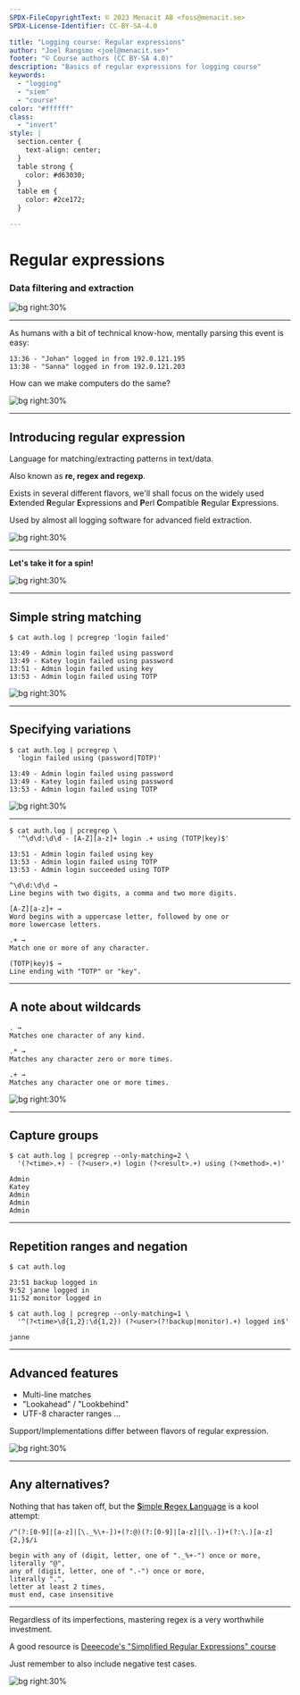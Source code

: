 ```yaml
---
SPDX-FileCopyrightText: © 2023 Menacit AB <foss@menacit.se>
SPDX-License-Identifier: CC-BY-SA-4.0

title: "Logging course: Regular expressions"
author: "Joel Rangsmo <joel@menacit.se>"
footer: "© Course authors (CC BY-SA 4.0)"
description: "Basics of regular expressions for logging course"
keywords:
  - "logging"
  - "siem"
  - "course"
color: "#ffffff"
class:
  - "invert"
style: |
  section.center {
    text-align: center;
  }
  table strong {
    color: #d63030;
  }
  table em {
    color: #2ce172;
  }

---
```

<!-- _footer: "%ATTRIBUTION_PREFIX% William Warby (CC BY 2.0)" -->
# Regular expressions
### Data filtering and extraction

![bg right:30%](images/14-crash_dummy.jpg)

---
<!-- _footer: "%ATTRIBUTION_PREFIX% William Warby (CC BY 2.0)" -->
As humans with a bit of technical know-how,
mentally parsing this event is easy:

```
13:36 - "Johan" logged in from 192.0.121.195
13:38 - "Sanna" logged in from 192.0.121.203
```

How can we make computers do the same?

![bg right:30%](images/14-crash_dummy.jpg)

---
<!-- _footer: "%ATTRIBUTION_PREFIX% C. Watts (CC BY 2.0)" -->
## Introducing regular expression
Language for matching/extracting
patterns in text/data.  

Also known as **re, regex and regexp**.

Exists in several different flavors,
we'll shall focus on the widely used
**E**xtended **R**egular **E**xpressions and
**P**erl **C**ompatible **R**egular **E**xpressions.

Used by almost all logging software
for advanced field extraction.

![bg right:30%](images/14-old_computers.jpg)

<!--
- Origins in 50s, use heavily in computers since late 60s
-->

---
<!-- _footer: "%ATTRIBUTION_PREFIX% C. Watts (CC BY 2.0)" -->
**Let's take it for a spin!**

![bg right:30%](images/14-old_computers.jpg)

---
<!-- _footer: "%ATTRIBUTION_PREFIX% Miguel Discart (CC BY-SA 2.0)" -->
## Simple string matching
```
$ cat auth.log | pcregrep 'login failed'

13:49 - Admin login failed using password
13:49 - Katey login failed using password
13:51 - Admin login failed using key
13:53 - Admin login failed using TOTP
```

![bg right:30%](images/14-eye_streetart.jpg)

---
<!-- _footer: "%ATTRIBUTION_PREFIX% Miguel Discart (CC BY-SA 2.0)" -->
## Specifying variations
```
$ cat auth.log | pcregrep \
  'login failed using (password|TOTP)'

13:49 - Admin login failed using password
13:49 - Katey login failed using password
13:53 - Admin login failed using TOTP
```

![bg right:30%](images/14-eye_streetart.jpg)

---
```
$ cat auth.log | pcregrep \
  '^\d\d:\d\d - [A-Z][a-z]+ login .+ using (TOTP|key)$'

13:51 - Admin login failed using key
13:53 - Admin login failed using TOTP
13:53 - Admin login succeeded using TOTP
```

```
^\d\d:\d\d →
Line begins with two digits, a comma and two more digits.

[A-Z][a-z]+ →
Word begins with a uppercase letter, followed by one or
more lowercase letters.

.+ →
Match one or more of any character.

(TOTP|key)$ →
Line ending with "TOTP" or "key".
```

---
<!-- _footer: "%ATTRIBUTION_PREFIX% Ted Eytan (CC BY-SA 2.0)" -->
## A note about wildcards
```
. →
Matches one character of any kind.

.* →
Matches any character zero or more times.

.+ →
Matches any character one or more times.
```

![bg right:30%](images/14-teardown.jpg)

---
## Capture groups
```
$ cat auth.log | pcregrep --only-matching=2 \
  '(?<time>.+) - (?<user>.+) login (?<result>.+) using (?<method>.+)'

Admin
Katey
Admin
Admin
Admin
```

---
## Repetition ranges and negation
```
$ cat auth.log

23:51 backup logged in
9:52 janne logged in
11:52 monitor logged in

$ cat auth.log | pcregrep --only-matching=1 \
  '^(?<time>\d{1,2}:\d{1,2}) (?<user>(?!backup|monitor).+) logged in$'

janne
```
---
<!-- _footer: "%ATTRIBUTION_PREFIX% Wolfgang Stief (CC0 1.0)" -->
## Advanced features
- Multi-line matches
- "Lookahead" / "Lookbehind"
- UTF-8 character ranges
...

Support/Implementations differ between
flavors of regular expression.

![bg right:30%](images/14-chips_pcb.jpg)

---
## Any alternatives?
Nothing that has taken off, but the
[**S**imple **R**egex **L**anguage](https://simple-regex.com/) is a kool attempt:

```
/^(?:[0-9]|[a-z]|[\._%\+-])+(?:@)(?:[0-9]|[a-z]|[\.-])+(?:\.)[a-z]{2,}$/i
```

```
begin with any of (digit, letter, one of "._%+-") once or more,
literally "@",
any of (digit, letter, one of ".-") once or more,
literally ".",
letter at least 2 times,
must end, case insensitive
```

---
<!-- _footer: "%ATTRIBUTION_PREFIX% Amy Nelson (CC BY 3.0)" -->
Regardless of its imperfections,
mastering regex is a very
worthwhile investment.  

A good resource is [Deeecode's
"Simplified Regular Expressions" course](https://simpleregex.dev/)

Just remember to also include
negative test cases.

![bg right:30%](images/14-lizard.jpg)
